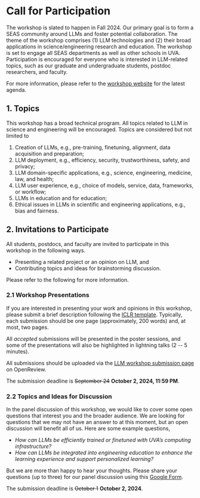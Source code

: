 # Call for Participation

The workshop is slated to happen in Fall 2024. Our primary goal is to form a SEAS community around LLMs and foster potential collaboration. The theme of the workshop comprises (1) LLM technologies and (2) their broad applications in science/engineering research and education. The workshop is set to engage all SEAS departments as well as other schools in UVA. Participation is encouraged for everyone who is interested in LLM-related topics, such as our graduate and undergraduate students, postdoc researchers, and faculty. 

For more information, please refer to the [workshop website](https://uvanlp.org/llm-workshop-2024/) for the latest agenda.


## 1. Topics

This workshop has a broad technical program. All topics related to LLM in science and engineering will be encouraged. Topics are considered but not limited to 

1. Creation of LLMs, e.g., pre-training, finetuning, alignment, data acquisition and preparation;
2. LLM deployment, e.g., efficiency, security, trustworthiness, safety, and privacy;
3. LLM domain-specific applications, e.g., science, engineering, medicine, law, and health;
4. LLM user experience, e.g., choice of models, service, data, frameworks, or workflow;
5. LLMs in education and for education;
6. Ethical issues in LLMs in scientific and engineering applications, e.g., bias and fairness.


## 2. Invitations to Participate

All students, postdocs, and faculty are invited to participate in this workshop in the following ways.

- Presenting a related project or an opinion on LLM, and 
- Contributing topics and ideas for brainstorming discussion.

Please refer to the following for more information. 

### 2.1 Workshop Presentations

If you are interested in presenting your work and opinions in this workshop, please submit a brief description following the [ICLR template](https://github.com/ICLR/Master-Template). Typically, each submission should be one page (approximately, 200 words) and, at most, two pages. 

All _accepted_ submissions will be presented in the poster sessions, and some of the presentations will also be highlighted in lightning talks (2 -- 5 minutes). 

All submissions should be uploaded via the [LLM workshop submission page](https://openreview.net/group?id=virginia.edu/UVA/2024/LLM_Workshop) on OpenReview. 

The submission deadline is ~~September 24~~ **October 2, 2024, 11:59 PM**.


### 2.2 Topics and Ideas for Discussion

In the panel discussion of this workshop, we would like to cover some open questions that interest you and the broader audience. We are looking for questions that we may not have an answer to at this moment, but an open discussion will benefit all of us. Here are some example questions, 

- _How can LLMs be efficiently trained or finetuned with UVA’s computing infrastructure?_
- _How can LLMs be integrated into engineering education to enhance the learning experience and support personalized learning?_

But we are more than happy to hear your thoughts. Please share your questions (up to three) for our panel discussion using this [Google Form](https://forms.gle/agpvaT5x27KVoV7M8). 

The submission deadline is ~~October 1~~ **October 2, 2024**.
